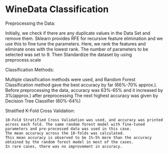 # WineData Classification

Preprocessing the Data:

Initially, we check if there are any duplicate values in the Data Set and remove them.
	Sklearn provides RFE for recursive feature elimination and we use this to fine tune the parameters. Here, we rank the features and eliminate ones with the lowest rank. The number of parameters to be selected was set to 9.
	Then Standardize the dataset by using preprocess.scale

Classification Methods:

Multiple classification methods were used, and Random Forest Classification method gave the best accuracy by far (66%-70% approx.).
Before preprocessing the data, accuracy was 63%-65% and it increased by 3%(approx.) after preprocessing
The next highest accuracy was given by Decision Tree Classifier (60%-64%) 

Stratified K-Fold Cross Validation:

	10-Fold Stratified Cross Validation was used, and accuracy was printed across each fold. The same random forest model with fine-tuned       parameters and pre-processed data was used in this case.
	The mean accuracy across the 10-folds was calculated.
	This mean accuracy is observed to be 1%-5% more than the accuracy obtained by the random forest model in most of the cases.
	In rare cases, there was no improvement in accuracy. 
